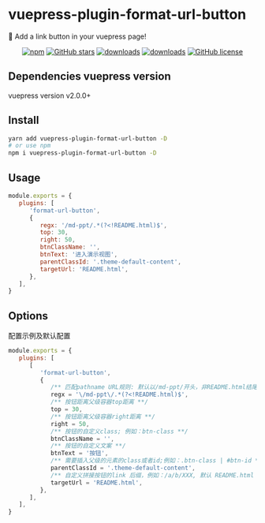 # vuepress-plugin-format-url-button <GitHubLink repo="moefyit/vuepress-plugin-format-url-button"/>

:eyes: Add a link button in your vuepress page!

<p align="center">
   <a href="https://www.npmjs.com/package/vuepress-plugin-format-url-button" target="_blank"><img alt="npm" src="https://img.shields.io/npm/v/vuepress-plugin-format-url-button.svg"></a>
    <a href="https://github.com/licc12/vuepress-plugin-format-url-button/stargazers" target="_blank"><img alt="GitHub stars" src="https://img.shields.io/github/stars/licc12/vuepress-plugin-format-url-button"></a>
   <a href="https://www.npmjs.com/package/vuepress-plugin-format-url-button" target="_blank"><img alt="downloads" src="https://img.shields.io/npm/dt/vuepress-plugin-format-url-button.svg"></a>
    <a href="https://www.npmjs.com/package/vuepress-plugin-format-url-button" target="_blank"><img alt="downloads" src="https://img.shields.io/npm/dm/vuepress-plugin-format-url-button.svg"></a>
   <a href="https://github.com/licc12/vuepress-plugin-format-url-button/blob/main/LICENSE"><img alt="GitHub license" src="https://camo.githubusercontent.com/20e20fd59f11d3ae8c122e7dd277e524a97ca731ff34dbff7070918e9730ae39/68747470733a2f2f696d672e736869656c64732e696f2f6769746875622f6c6963656e73652f6d6f65667969742f76756570726573732d706c7567696e2d64796e616d69632d7469746c65" data-canonical-src="https://img.shields.io/github/license/licc12/vuepress-plugin-format-url-button" style="max-width: 100%;"></a>
</p>

## Dependencies vuepress version

vuepress version v2.0.0+

## Install

```bash
yarn add vuepress-plugin-format-url-button -D
# or use npm
npm i vuepress-plugin-format-url-button -D
```

## Usage

```javascript
module.exports = {
   plugins: [
      'format-url-button',
      {
         regx: '/md-ppt/.*(?<!README.html)$',
         top: 30,
         right: 50,
         btnClassName: '',
         btnText: '进入演示视图',
         parentClassId: '.theme-default-content',
         targetUrl: 'README.html',
      },
   ],
}
```

## Options

配置示例及默认配置

```js
module.exports = {
   plugins: [
      [
         'format-url-button',
         {
            /** 匹配pathname URL规则: 默认以/md-ppt/开头，非README.html结尾 **/
            regx = '\/md-ppt\/.*(?<!README.html)$',
            /** 按钮距离父级容器top距离 **/
            top = 30,
            /** 按钮距离父级容器right距离 **/
            right = 50,
            /** 按钮的自定义class; 例如：btn-class **/
            btnClassName = '',
            /** 按钮的自定义文案 **/
            btnText = '按钮',
            /** 需要插入父级的元素的class或者id;例如：.btn-class | #btn-id **/
            parentClassId = '.theme-default-content',
            /** 自定义拼接按钮的link 后缀，例如：/a/b/XXX, 默认 README.html **/
            targetUrl = 'README.html',
         },
      ],
   ],
}
```
